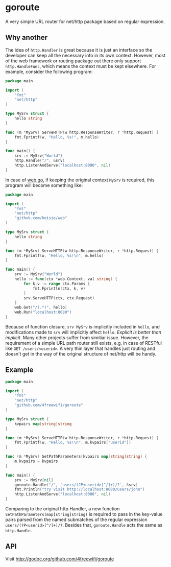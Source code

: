 # goroute

A very simple URL router for net/http package based on regular
expression.

## Why another

The idea of `http.Handler` is great because it is just an interface so
the developer can keep all the necessary info in its own
context. However, most of the web framework or routing package out
there only support `http.HandleFunc`, which means the context must be
kept elsewhere. For example, consider the following program:

```go
package main

import (
	"fmt"
	"net/http"
)

type MySrv struct {
	hello string
}

func (m *MySrv) ServeHTTP(w http.ResponseWriter, r *http.Request) {
	fmt.Fprintf(w, "Hello, %s!", m.hello)
}

func main() {
	srv := MySrv{"World"}
	http.Handle("/", &srv)
	http.ListenAndServe("localhost:8080", nil)
}
```

In case of [web.go](https://github.com/hoisie/web), if keeping the
original context `MySrv` is required, this program will become
something like:

```go
package main

import (
	"fmt"
	"net/http"
	"github.com/hoisie/web"
)

type MySrv struct {
	hello string
}

func (m *MySrv) ServeHTTP(w http.ResponseWriter, r *http.Request) {
	fmt.Fprintf(w, "Hello, %s!\n", m.hello)
}

func main() {
	srv := MySrv{"World"}
	hello := func(ctx *web.Context, val string) {
		for k,v := range ctx.Params {
			fmt.Fprintln(ctx, k, v)
		}
		srv.ServeHTTP(ctx, ctx.Request)
	}
	web.Get("/(.*)", hello)
	web.Run("localhost:8080")
}
```

Because of function closure, `srv MySrv` is implicitly included in
`hello`, and modifications made to `srv` will implicitly affect
`hello`. *Explicit is better than implicit*. Many other projects
suffer from similiar issue. However, the requirement of a simple URL
path router still exists, e.g. in case of RESTful like `GET
/users/<userid>`. A very thin layer that handles just routing and
doesn't get in the way of the original structure of net/http will be
handy.

## Example

```go
package main

import (
	"fmt"
	"net/http"
	"github.com/4freewifi/goroute"
)

type MySrv struct {
	kvpairs map[string]string
}

func (m *MySrv) ServeHTTP(w http.ResponseWriter, r *http.Request) {
	fmt.Fprintf(w, "Hello, %s!\n", m.kvpairs["userid"])
}

func (m *MySrv) SetPathParameters(kvpairs map[string]string) {
	m.kvpairs = kvpairs
}

func main() {
	srv := MySrv{nil}
	goroute.Handle("/", `users/(?P<userid>[^/]+)/?`, &srv)
	fmt.Println("try visit http://localhost:8080/users/john")
	http.ListenAndServe("localhost:8080", nil)
}
```

Comparing to the original http.Handler, a new function
`SetPathParameters(map[string]string)` is required to pass in the
key-value pairs parsed from the named submatches of the regular
expression `users/(?P<userid>[^/]+)/?`. Besides that, `goroute.Handle`
acts the same as `http.Handle`.

## API

Visit <http://godoc.org/github.com/4freewifi/goroute>
